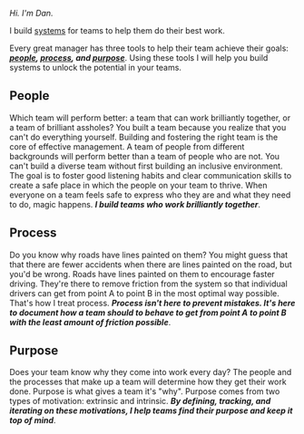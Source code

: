 _Hi. I'm Dan._

I build [systems][1] for teams to help them do their best work.

Every great manager has three tools to help their team achieve their goals: **_[people][2], [process][2], and [purpose][2]_**. Using these tools I will help you build systems to unlock the potential in your teams.

## People 
Which team will perform better: a team that can work brilliantly together, or a team of brilliant assholes? You built a team because you realize that you can't do everything yourself. Building and fostering the right team is the core of effective management. A team of people from different backgrounds will perform better than a team of people who are not. You can't build a diverse team without first building an inclusive environment. The goal is to foster good listening habits and clear communication skills to create a safe place in which the people on your team to thrive. When everyone on a team feels safe to express who they are and what they need to do, magic happens.  **_I build teams who work brilliantly together_**.

## Process
Do you know why roads have lines painted on them? You might guess that that there are fewer accidents when there are lines painted on the road, but you'd be wrong. Roads have lines painted on them to encourage faster driving. They're there to remove friction from the system so that individual drivers can get from point A to point B in the most optimal way possible. That's how I treat process. **_Process isn't here to prevent mistakes. It's here to document how a team should to behave to get from point A to point B with the least amount of friction possible_**.

## Purpose
Does your team know why they come into work every day? The people and the processes that make up a team will determine how they get their work done. Purpose is what gives a team it's "why". Purpose comes from two types of motivation: extrinsic and intrinsic.  **_By defining, tracking, and iterating on these motivations, I help teams find their purpose and keep it top of mind_**.

[1]: https://www.amazon.com/gp/product/1603580557/ref=as_li_tl?ie=UTF8&camp=1789&creative=9325&creativeASIN=1603580557&linkCode=as2&tag=techwraith-20&linkId=308b02a7b2eeb400cb215416315eac2e
[2]: https://www.amazon.com/gp/product/0735219567/ref=as_li_tl?ie=UTF8&camp=1789&creative=9325&creativeASIN=0735219567&linkCode=as2&tag=techwraith-20&linkId=3c59feb36391f213e52b3e91c7f4602c
